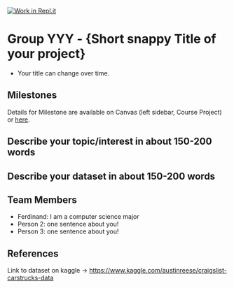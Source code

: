 [![Work in Repl.it](https://classroom.github.com/assets/work-in-replit-14baed9a392b3a25080506f3b7b6d57f295ec2978f6f33ec97e36a161684cbe9.svg)](https://classroom.github.com/online_ide?assignment_repo_id=312167&assignment_repo_type=GroupAssignmentRepo)
# Group YYY - {Short snappy Title of your project}

- Your title can change over time.

## Milestones

Details for Milestone are available on Canvas (left sidebar, Course Project) or [here](https://firas.moosvi.com/courses/data301/project/milestone01.html).

## Describe your topic/interest in about 150-200 words



## Describe your dataset in about 150-200 words


## Team Members

- Ferdinand: I am a computer science major
- Person 2: one sentence about you!
- Person 3: one sentence about you!

## References

Link to dataset on kaggle -> https://www.kaggle.com/austinreese/craigslist-carstrucks-data
